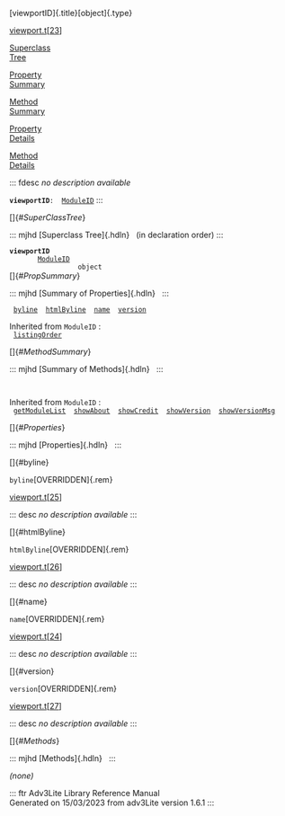 [viewportID]{.title}[object]{.type}

[viewport.t](../file/viewport.t.html)\[[23](../source/viewport.t.html#23)\]

[Superclass\
Tree](#_SuperClassTree_)

[Property\
Summary](#_PropSummary_)

[Method\
Summary](#_MethodSummary_)

[Property\
Details](#_Properties_)

[Method\
Details](#_Methods_)

::: fdesc
*no description available*

**`viewportID`**` :   `[`ModuleID`](../object/ModuleID.html)
:::

[]{#_SuperClassTree_}

::: mjhd
[Superclass Tree]{.hdln}   (in declaration order)
:::

**`viewportID`**\
`         `[`ModuleID`](../object/ModuleID.html)\
`                 object`\
[]{#_PropSummary_}

::: mjhd
[Summary of Properties]{.hdln}  
:::

` `[`byline`](#byline)`  `[`htmlByline`](#htmlByline)`  `[`name`](#name)`  `[`version`](#version)`  `

Inherited from `ModuleID` :\
` `[`listingOrder`](../object/ModuleID.html#listingOrder)`  `

[]{#_MethodSummary_}

::: mjhd
[Summary of Methods]{.hdln}  
:::

` `

Inherited from `ModuleID` :\
` `[`getModuleList`](../object/ModuleID.html#getModuleList)`  `[`showAbout`](../object/ModuleID.html#showAbout)`  `[`showCredit`](../object/ModuleID.html#showCredit)`  `[`showVersion`](../object/ModuleID.html#showVersion)`  `[`showVersionMsg`](../object/ModuleID.html#showVersionMsg)`  `

[]{#_Properties_}

::: mjhd
[Properties]{.hdln}  
:::

[]{#byline}

`byline`[OVERRIDDEN]{.rem}

[viewport.t](../file/viewport.t.html)\[[25](../source/viewport.t.html#25)\]

::: desc
*no description available*
:::

[]{#htmlByline}

`htmlByline`[OVERRIDDEN]{.rem}

[viewport.t](../file/viewport.t.html)\[[26](../source/viewport.t.html#26)\]

::: desc
*no description available*
:::

[]{#name}

`name`[OVERRIDDEN]{.rem}

[viewport.t](../file/viewport.t.html)\[[24](../source/viewport.t.html#24)\]

::: desc
*no description available*
:::

[]{#version}

`version`[OVERRIDDEN]{.rem}

[viewport.t](../file/viewport.t.html)\[[27](../source/viewport.t.html#27)\]

::: desc
*no description available*
:::

[]{#_Methods_}

::: mjhd
[Methods]{.hdln}  
:::

*(none)*

::: ftr
Adv3Lite Library Reference Manual\
Generated on 15/03/2023 from adv3Lite version 1.6.1
:::
